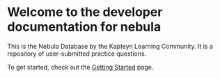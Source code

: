 # Welcome to the developer documentation for nebula

This is the Nebula Database by the Kapteyn Learning Community.
It is a repository of user-submitted practice questions.

To get started, check out the [Getting Started](getting-started.md) page.